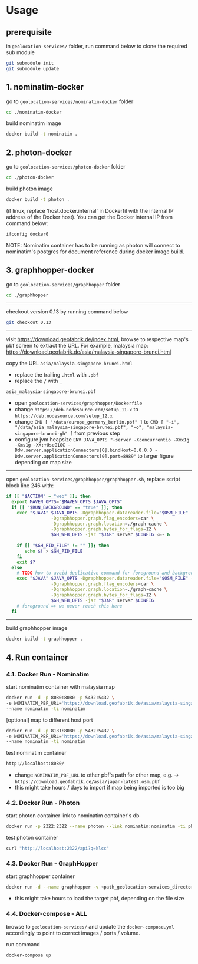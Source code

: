 # Usage

## prerequisite
in `geolocation-services/` folder, run command below to clone the required sub module
```bash
git submodule init
git submodule update
```

## 1. nominatim-docker
go to `geolocation-services/nominatim-docker` folder
```bash
cd ./nominatim-docker
```

build nominatim image
```bash
docker build -t nominatim .
```

## 2. photon-docker
go to `geolocation-services/photon-docker` folder
```bash
cd ./photon-docker
```

build photon image
```bash
docker build -t photon .
```

(if linux, replace 'host.docker.internal' in Dockerfil with the internal IP address of the Docker host). You can get the Docker internal IP from command below:
```bash
ifconfig docker0
```
NOTE: Nominatim container has to be running as photon will connect to nominatim's postgres for document reference during docker image build.


## 3. graphhopper-docker
go to `geolocation-services/graphhopper` folder
```bash
cd ./graphhopper
```
---
checkout version 0.13 by running command below
```bash
git checkout 0.13
```
---
visit https://download.geofabrik.de/index.html, browse to respective map's pbf screen to extract the URL. For example, malaysia map: https://download.geofabrik.de/asia/malaysia-singapore-brunei.html

copy the URL `asia/malaysia-singapore-brunei.html`

* replace the trailing `.html` with `.pbf`
* replace the `/` with `_`
```bash
asia_malaysia-singapore-brunei.pbf
```
* open `geolocation-services/graphhopper/Dockerfile`
* change `https://deb.nodesource.com/setup_11.x` to `https://deb.nodesource.com/setup_12.x`
* change `CMD [ "/data/europe_germany_berlin.pbf" ]` to `CMD [ "-i", "/data/asia_malaysia-singapore-brunei.pbf", "-o", "malaysia-singapore-brunei-gh" ]` from previous step
* configure jvm heapsize `ENV JAVA_OPTS "-server -Xconcurrentio -Xmx1g -Xms1g -XX:+UseG1GC -Ddw.server.applicationConnectors[0].bindHost=0.0.0.0 -Ddw.server.applicationConnectors[0].port=8989"` to larger figure depending on map size

---
open `geolocation-services/graphhopper/graphhopper.sh`, replace script block line 246 with:
```bash
if [[ "$ACTION" = "web" ]]; then
  export MAVEN_OPTS="$MAVEN_OPTS $JAVA_OPTS"
  if [[ "$RUN_BACKGROUND" == "true" ]]; then
    exec "$JAVA" $JAVA_OPTS -Dgraphhopper.datareader.file="$OSM_FILE" -Dgraphhopper.graph.location="$GRAPH" \
                 -Dgraphhopper.graph.flag_encoders=car \
                 -Dgraphhopper.graph.location=./graph-cache \
                 -Dgraphhopper.graph.bytes_for_flags=12 \
                 $GH_WEB_OPTS -jar "$JAR" server $CONFIG <&- &
    
    if [[ "$GH_PID_FILE" != "" ]]; then
       echo $! > $GH_PID_FILE
    fi
    exit $?
  else
    # TODO how to avoid duplicative command for foreground and background?
    exec "$JAVA" $JAVA_OPTS -Dgraphhopper.datareader.file="$OSM_FILE" -Dgraphhopper.graph.location="$GRAPH" \
                 -Dgraphhopper.graph.flag_encoders=car \
                 -Dgraphhopper.graph.location=./graph-cache \
                 -Dgraphhopper.graph.bytes_for_flags=12 \
                 $GH_WEB_OPTS -jar "$JAR" server $CONFIG
    # foreground => we never reach this here
  fi
```

---
build graphhopper image
```bash
docker build -t graphhopper .
```

## 4. Run container

### 4.1. Docker Run - Nominatim

start nominatim container with malaysia map
```bash
docker run -d -p 8080:8080 -p 5432:5432 \
-e NOMINATIM_PBF_URL='https://download.geofabrik.de/asia/malaysia-singapore-brunei-latest.osm.pbf' \
--name nominatim -ti nominatim
```

[optional] map to different host port
```bash
docker run -d -p 8181:8080 -p 5432:5432 \
-e NOMINATIM_PBF_URL='https://download.geofabrik.de/asia/malaysia-singapore-brunei-latest.osm.pbf' \
--name nominatim -ti nominatim
```

test nominatim container
```bash
http://localhost:8080/
```
* change `NOMINATIM_PBF_URL` to other pbf's path for other map, e.g. -> `https://download.geofabrik.de/asia/japan-latest.osm.pbf`
* this might take hours / days to import if map being imported is too big 


### 4.2. Docker Run - Photon

start photon container link to nominatim container's db
```bash
docker run -p 2322:2322 --name photon --link nominatim:nominatim -ti photon
```


test photon container
```bash
curl "http://localhost:2322/api?q=klcc"
```


### 4.3. Docker Run - GraphHopper
start graphhopper container
```bash
docker run -d --name graphhopper -v <path_geolocation-services_directory>/data:/data -p 8989:8989 graphhopper
```

* this might take hours to load the target pbf, depending on the file size


### 4.4. Docker-compose - ALL
browse to `geolocation-services/` and update the `docker-compose.yml` accordingly to point to correct images / ports / volume.

run command
```bash
docker-compose up
```

